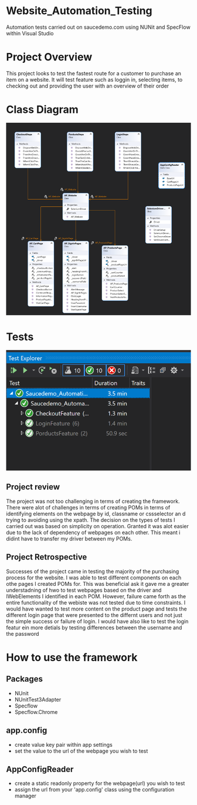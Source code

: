 # Website_Automation_Testing
Automation tests carried out on saucedemo.com using NUNit and SpecFlow within Visual Studio
# Project Overview
This project looks to test the fastest route for a customer to purchase an item on a website. It will test feature such as loggin in, selecting items, to checking out and providing the user with an overview of their order
# Class Diagram
<img src="ClassDiagram/Capture3.PNG" />

# Tests
<img src="ClassDiagram/Capture4.PNG" />

## Project review
The project was not too challenging in terms of creating the framework. There were alot of challenges in terms of creating POMs in terms of identifying elements on the webpage by id, classname or cssselector an d trying to avoiding using the xpath. The decision on the types of tests I carried out was based on simplicity on operation. Granted it was alot easier due to the lack of dependency of webpages on each other. This meant i didint have to transfer my driver between my POMs. 
## Project Retrospective
Successes of the project came in testing the majority of the purchasing process for the website. I was able to test different components on each othe pages I created POMs for. This was beneficial ask it gave me a greater understadning of hwo to test webpages based on the driver and IWebElements I identified in each POM. However, failure came forth as the entire functionality of the webiste was not tested due to time constraints. I would have wanted to test more content on the product page and tests the different login page that were presented to the differnt users and not just the simple success or failure of login. I would have also like to test the login featur ein more detials by testing differences between the username and the password
# How to use the framework
## Packages
- NUnit
- NUnitTest3Adapter
- Specflow
- Specflow.Chrome
## app.config
- create value key pair within app settings
- set the value to the url of the webpage you wish to test
## AppConfigReader
- create a static readonly property for the webpage(url) you wish to test
- assign the url from your 'app.config' class using the configuration manager

